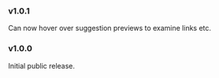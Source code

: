 ### v1.0.1
Can now hover over suggestion previews to examine links etc.

### v1.0.0
Initial public release.
